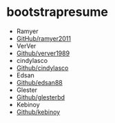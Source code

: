 # bootstrapresume

* Ramyer
 * [GitHub/ramyer2011](http://github.com/ramyer2011)
* VerVer
 * [Github/verver1989](http://github.com/verver1989)
* cindylasco
 * [Github/cindylasco](http://github.com/cindylasco)
* Edsan
 * [Github/edsan88](http://github.com/edsan88)
* Glester
 * [Github/glesterbd](http://github.com/glesterbd)
* Kebinoy
 * [Github/kebinoy](http://github.com/kebinoy)